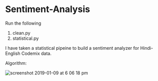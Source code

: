 # Sentiment-Analysis

Run the following

1. clean.py
2. statistical.py

I have taken a statistical pipeine to build a sentiment analyzer for Hindi-English Codemix data.


Algorithm:

![screenshot 2019-01-09 at 6 06 18 pm](https://user-images.githubusercontent.com/17769945/50899856-5bf53a00-1439-11e9-92de-074584b8b8c2.png)

